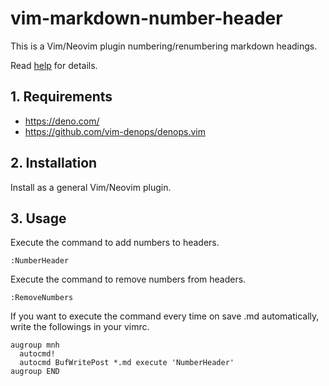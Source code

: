 # vim-markdown-number-header

This is a Vim/Neovim plugin numbering/renumbering markdown headings.

Read [help](doc/markdown-number-header.txt) for details.

## 1. Requirements

- <https://deno.com/>
- <https://github.com/vim-denops/denops.vim>

## 2. Installation

Install as a general Vim/Neovim plugin.

## 3. Usage

Execute the command to add numbers to headers.

```
:NumberHeader
```

Execute the command to remove numbers from headers.

```
:RemoveNumbers
```

If you want to execute the command every time on save .md automatically, write the followings in your vimrc.

```
augroup mnh
  autocmd!
  autocmd BufWritePost *.md execute 'NumberHeader'
augroup END
```

